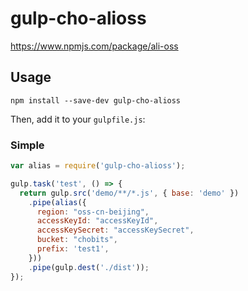 # gulp-cho-alioss
https://www.npmjs.com/package/ali-oss

## Usage

```shell
npm install --save-dev gulp-cho-alioss
```

Then, add it to your `gulpfile.js`:

### Simple
```javascript
var alias = require('gulp-cho-alioss');

gulp.task('test', () => {
  return gulp.src('demo/**/*.js', { base: 'demo' })
    .pipe(alias({
      region: "oss-cn-beijing",
      accessKeyId: "accessKeyId",
      accessKeySecret: "accessKeySecret",
      bucket: "chobits",
      prefix: 'test1',
    }))
    .pipe(gulp.dest('./dist'));
});
```

